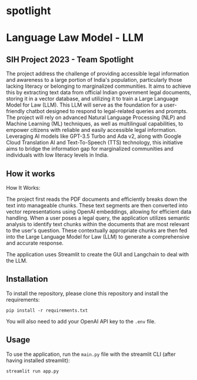 # spotlight

# Language Law Model - LLM
## SIH Project 2023 - Team Spotlight

The project address the challenge of providing accessible legal information and awareness to a large portion of India's population, particularly those lacking literacy or belonging to marginalized communities. It aims to achieve this by extracting text data from official Indian government legal documents, storing it in a vector database, and utilizing it to train a Large Language Model for Law (LLM). This LLM will serve as the foundation for a user-friendly chatbot designed to respond to legal-related queries and prompts. The project will rely on advanced Natural Language Processing (NLP) and Machine Learning (ML) techniques, as well as multilingual capabilities, to empower citizens with reliable and easily accessible legal information. Leveraging AI models like GPT-3.5 Turbo and Ada v2, along with Google Cloud Translation AI and Text-To-Speech (TTS) technology, this initiative aims to bridge the information gap for marginalized communities and individuals with low literacy levels in India.

## How it works

How It Works:

The project first reads the PDF documents and efficiently breaks down the text into manageable chunks. These text segments are then converted into vector representations using OpenAI embeddings, allowing for efficient data handling. When a user poses a legal query, the application utilizes semantic analysis to identify text chunks within the documents that are most relevant to the user's question. These contextually appropriate chunks are then fed into the Large Language Model for Law (LLM) to generate a comprehensive and accurate response.

The application uses Streamlit to create the GUI and Langchain to deal with the LLM.


## Installation

To install the repository, please clone this repository and install the requirements:

```
pip install -r requirements.txt
```

You will also need to add your OpenAI API key to the `.env` file.

## Usage

To use the application, run the `main.py` file with the streamlit CLI (after having installed streamlit): 

```
streamlit run app.py
```
